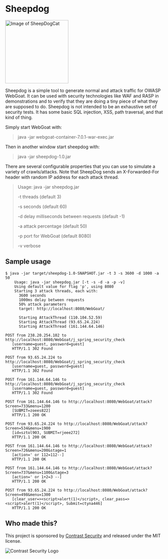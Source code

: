 Sheepdog
========

<img src="http://contrast-security-oss.github.io/meow/images/sheepdog-cat.png" alt="Image of SheepDogCat" width="200"/>

Sheepdog is a simple tool to generate normal and attack traffic for OWASP WebGoat. It can be used with security technologies like WAF and RASP in demonstrations and to verify that they are doing a tiny piece of what they are supposed to do. Sheepdog is not intended to be an exhaustive set of security tests. It has some basic SQL injection, XSS, path traversal, and that kind of thing.

Simply start WebGoat with:

> java -jar webgoat-container-7.0.1-war-exec.jar

Then in another window start sheepdog with:

> java -jar sheepdog-1.0.jar

There are several configurable properties that you can use to simulate a variety of crawls/attacks. Note that SheepDog sends an X-Forwarded-For header with random IP address for each attack thread.

> Usage: java -jar sheepdog.jar
>
>   -t threads (default 3)
>
>   -s seconds (default 60)
>
>   -d delay milliseconds between requests (default -1)
>
>   -a attack percentage (default 50)
>
>   -p port for WebGoat (default 8080)
>
>   -v verbose


## Sample usage

	$ java -jar target/sheepdog-1.0-SNAPSHOT.jar -t 3 -s 3600 -d 1000 -a 50
        Usage: java -jar sheepdog.jar [-t -s -d -a -p -v]
        Using default value for flag 'p', using 8080
        Starting 3 attack threads, each with:
          3600 seconds
          1000ms delay between requests
          50% attack parameters
          target: http://localhost:8080/WebGoat/

          Starting AttackThread (110.104.52.59) 
          Starting AttackThread (93.65.24.224)
          Starting AttackThread (161.144.64.146)
	
	POST from 238.20.254.102 to http://localhost:8080/WebGoat/j_spring_security_check
	   [username=guest, password=guest]
	   HTTP/1.1 302 Found
	
	POST from 93.65.24.224 to http://localhost:8080/WebGoat/j_spring_security_check
	   [username=guest, password=guest]
	   HTTP/1.1 302 Found
	
	POST from 161.144.64.146 to http://localhost:8080/WebGoat/j_spring_security_check
	   [username=guest, password=guest]
	   HTTP/1.1 302 Found
	
	POST from 161.144.64.146 to http://localhost:8080/WebGoat/attack?Screen=733&menu=1200
	   [SUBMIT=zoees822]
	   HTTP/1.1 200 OK
	
	POST from 93.65.24.224 to http://localhost:8080/WebGoat/attack?Screen=534&menu=1900
	   [id=sztol903, SUBMIT=rjeee272]
	   HTTP/1.1 200 OK
	
	POST from 161.144.64.146 to http://localhost:8080/WebGoat/attack?Screen=726&menu=200&stage=1
	   [action=' or 112=112--]
	   HTTP/1.1 200 OK
	
	POST from 161.144.64.146 to http://localhost:8080/WebGoat/attack?Screen=737&menu=1100&stage=3
	   [action=' or 1+2=3 --]
	   HTTP/1.1 200 OK
	
	POST from 93.65.24.224 to http://localhost:8080/WebGoat/attack?Screen=498&menu=1300
	   [clear_user=><script>alert(1)</script>, clear_pass=><script>alert(1)</script>, Submit=ctyna446]
	   HTTP/1.1 200 OK



## Who made this?
This project is sponsored by [Contrast Security](http://www.contrastsecurity.com/) and released under the MIT license.

![Contrast Security Logo](https://www.contrastsecurity.com/hs-fs/hubfs/Contrast_Security-2016/Image/LOGOContrastSec.SVG.svg?t=1488557782361&width=199&name=LOGOContrastSec.SVG.svg "Contrast Logo")
